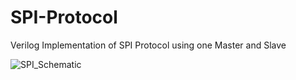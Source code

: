# SPI-Protocol
Verilog Implementation of SPI Protocol using one Master and Slave

![SPI_Schematic](https://github.com/theHDLguy/SPI-Protocol/assets/76950564/dd182623-058e-4aa1-9edb-50076ba9e7a9)
